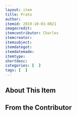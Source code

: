 ```yaml
---
layout: item
title: Prato
author: 
itemid: 2019-10-03-0021
imagecredit: 
itemcontributor: Charles
itemcreator: 
itemsubject: 
itemdategot: 
itemdatemade: 
itemtype: 
shortdesc: 
categories: [  ]
tags: [  ]
---
```

## About This Item


## From the Contributor
